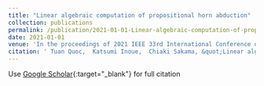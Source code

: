 ```yaml
---
title: "Linear algebraic computation of propositional horn abduction"
collection: publications
permalink: /publication/2021-01-01-Linear-algebraic-computation-of-propositional-horn-abduction
date: 2021-01-01
venue: 'In the proceedings of 2021 IEEE 33rd International Conference on Tools with Artificial Intelligence (ICTAI)'
citation: ' Tuan Quoc,  Katsumi Inoue,  Chiaki Sakama, &quot;Linear algebraic computation of propositional horn abduction.&quot; In the proceedings of 2021 IEEE 33rd International Conference on Tools with Artificial Intelligence (ICTAI), 2021.'
---
```

Use [Google Scholar](https://scholar.google.com/scholar?q=Linear+algebraic+computation+of+propositional+horn+abduction){:target="_blank"} for full citation